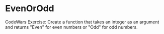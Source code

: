 # EvenOrOdd
CodeWars Exercise: Create a function that takes an integer as an argument and returns "Even" for even numbers or "Odd" for odd numbers.
